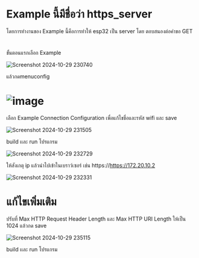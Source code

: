 # Example นี้มีชื่อว่า https_server
โดยการทำงานของ Example นี้คือการทำให้ esp32 เป็น server โดย ตอบสนองต่อคำขอ GET 
#
ขั้นตอนแรกเลือก Example

![Screenshot 2024-10-29 230740](https://github.com/user-attachments/assets/b6574654-0f1a-4152-af37-da53144f508d)

แล้วกดmenuconfig
# ![image](https://github.com/user-attachments/assets/7ce64369-0a02-4c20-ac59-df53eb34692a)
เลือก Example Connection Configuration เพื่อแก้ไขชื่อและรหัส wifi และ save

![Screenshot 2024-10-29 231505](https://github.com/user-attachments/assets/11071a06-d9a2-4fc5-a363-ccb33185a35c)

build เเละ run โปรแกรม

![Screenshot 2024-10-29 232729](https://github.com/user-attachments/assets/ac7f9f79-bab1-4490-9290-3dd764a529e3)

ให้สังเกตุ ip แล้วนำไปเข้าในเบราว์เซอร์ เช่น https://https://172.20.10.2

![Screenshot 2024-10-29 232331](https://github.com/user-attachments/assets/814f9b70-a070-4775-9b8b-d0d2a3257629)


# แก้ไขเพิ่มเติม
ปรับที่ Max HTTP Request Header Length และ Max HTTP URI Length ให้เป็น 1024 แล้วกด save

![Screenshot 2024-10-29 235115](https://github.com/user-attachments/assets/155b99f9-82fc-488d-aa36-cfdabb9ee41f)

build เเละ run โปรแกรม


